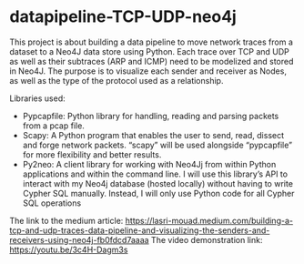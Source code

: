 # datapipeline-TCP-UDP-neo4j
This project is about building a data pipeline to move network traces from a dataset to a Neo4J data store using Python. Each trace over TCP and UDP as well as their subtraces (ARP and ICMP) need to be modelized and stored in Neo4J. The purpose is to visualize each sender and receiver as Nodes, as well as the type of the protocol used as a relationship.

Libraries used: 
- Pypcapfile: Python library for handling, reading and parsing packets from a pcap file.
- Scapy: A Python program that enables the user to send, read, dissect and forge network packets.
“scapy” will be used alongside “pypcapfile” for more flexibility and better results.
- Py2neo: A client library for working with Neo4Jj from within Python applications and within
the command line. I will use this library’s API to interact with my Neo4j database (hosted locally)
without having to write Cypher SQL manually. Instead, I will only use Python code for all Cypher
SQL operations

The link to the medium article: https://lasri-mouad.medium.com/building-a-tcp-and-udp-traces-data-pipeline-and-visualizing-the-senders-and-receivers-using-neo4j-fb0fdcd7aaaa
The video demonstration link: https://youtu.be/3c4H-Dagm3s
